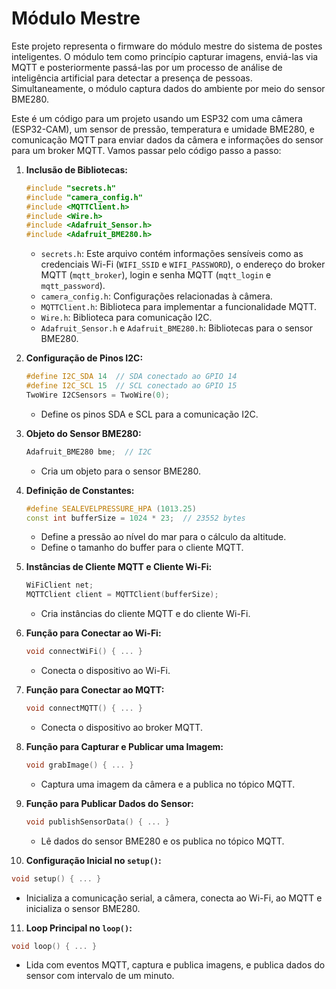 # Módulo Mestre

Este projeto representa o firmware do módulo mestre do sistema de postes inteligentes. O módulo tem como princípio capturar imagens, enviá-las via MQTT e posteriormente passá-las por um processo de análise de inteligência artificial para detectar a presença de pessoas. Simultaneamente, o módulo captura dados do ambiente por meio do sensor BME280.

Este é um código para um projeto usando um ESP32 com uma câmera (ESP32-CAM), um sensor de pressão, temperatura e umidade BME280, e comunicação MQTT para enviar dados da câmera e informações do sensor para um broker MQTT. Vamos passar pelo código passo a passo:

1. **Inclusão de Bibliotecas:**
   ```cpp
   #include "secrets.h"
   #include "camera_config.h"
   #include <MQTTClient.h>
   #include <Wire.h>
   #include <Adafruit_Sensor.h>
   #include <Adafruit_BME280.h>
   ```

   - `secrets.h`: Este arquivo contém informações sensíveis como as credenciais Wi-Fi (`WIFI_SSID` e `WIFI_PASSWORD`), o endereço do broker MQTT (`mqtt_broker`), login e senha MQTT (`mqtt_login` e `mqtt_password`).
   - `camera_config.h`: Configurações relacionadas à câmera.
   - `MQTTClient.h`: Biblioteca para implementar a funcionalidade MQTT.
   - `Wire.h`: Biblioteca para comunicação I2C.
   - `Adafruit_Sensor.h` e `Adafruit_BME280.h`: Bibliotecas para o sensor BME280.

2. **Configuração de Pinos I2C:**
   ```cpp
   #define I2C_SDA 14  // SDA conectado ao GPIO 14
   #define I2C_SCL 15  // SCL conectado ao GPIO 15
   TwoWire I2CSensors = TwoWire(0);
   ```

   - Define os pinos SDA e SCL para a comunicação I2C.

3. **Objeto do Sensor BME280:**
   ```cpp
   Adafruit_BME280 bme;  // I2C
   ```

   - Cria um objeto para o sensor BME280.

4. **Definição de Constantes:**
   ```cpp
   #define SEALEVELPRESSURE_HPA (1013.25)
   const int bufferSize = 1024 * 23;  // 23552 bytes
   ```

   - Define a pressão ao nível do mar para o cálculo da altitude.
   - Define o tamanho do buffer para o cliente MQTT.

5. **Instâncias de Cliente MQTT e Cliente Wi-Fi:**
   ```cpp
   WiFiClient net;
   MQTTClient client = MQTTClient(bufferSize);
   ```

   - Cria instâncias do cliente MQTT e do cliente Wi-Fi.

6. **Função para Conectar ao Wi-Fi:**
   ```cpp
   void connectWiFi() { ... }
   ```

   - Conecta o dispositivo ao Wi-Fi.

7. **Função para Conectar ao MQTT:**
   ```cpp
   void connectMQTT() { ... }
   ```

   - Conecta o dispositivo ao broker MQTT.

8. **Função para Capturar e Publicar uma Imagem:**
   ```cpp
   void grabImage() { ... }
   ```

   - Captura uma imagem da câmera e a publica no tópico MQTT.

9. **Função para Publicar Dados do Sensor:**
   ```cpp
   void publishSensorData() { ... }
   ```

   - Lê dados do sensor BME280 e os publica no tópico MQTT.

10. **Configuração Inicial no `setup()`:**
   ```cpp
   void setup() { ... }
   ```

   - Inicializa a comunicação serial, a câmera, conecta ao Wi-Fi, ao MQTT e inicializa o sensor BME280.

11. **Loop Principal no `loop()`:**
   ```cpp
   void loop() { ... }
   ```

   - Lida com eventos MQTT, captura e publica imagens, e publica dados do sensor com intervalo de um minuto.
